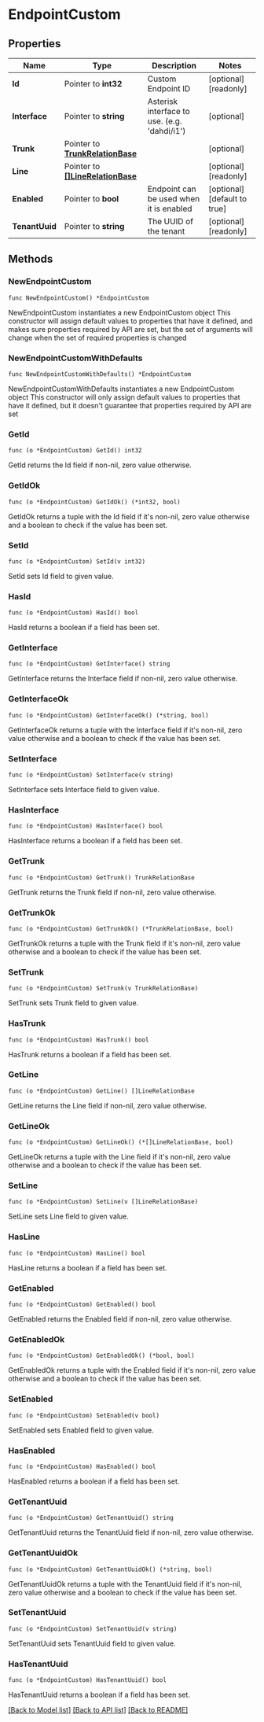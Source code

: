 # EndpointCustom

## Properties

Name | Type | Description | Notes
------------ | ------------- | ------------- | -------------
**Id** | Pointer to **int32** | Custom Endpoint ID | [optional] [readonly]
**Interface** | Pointer to **string** | Asterisk interface to use. (e.g. &#39;dahdi/i1&#39;) | [optional]
**Trunk** | Pointer to [**TrunkRelationBase**](TrunkRelationBase.md) |  | [optional]
**Line** | Pointer to [**[]LineRelationBase**](LineRelationBase.md) |  | [optional] [readonly]
**Enabled** | Pointer to **bool** | Endpoint can be used when it is enabled | [optional] [default to true]
**TenantUuid** | Pointer to **string** | The UUID of the tenant | [optional] [readonly]

## Methods

### NewEndpointCustom

`func NewEndpointCustom() *EndpointCustom`

NewEndpointCustom instantiates a new EndpointCustom object
This constructor will assign default values to properties that have it defined,
and makes sure properties required by API are set, but the set of arguments
will change when the set of required properties is changed

### NewEndpointCustomWithDefaults

`func NewEndpointCustomWithDefaults() *EndpointCustom`

NewEndpointCustomWithDefaults instantiates a new EndpointCustom object
This constructor will only assign default values to properties that have it defined,
but it doesn't guarantee that properties required by API are set

### GetId

`func (o *EndpointCustom) GetId() int32`

GetId returns the Id field if non-nil, zero value otherwise.

### GetIdOk

`func (o *EndpointCustom) GetIdOk() (*int32, bool)`

GetIdOk returns a tuple with the Id field if it's non-nil, zero value otherwise
and a boolean to check if the value has been set.

### SetId

`func (o *EndpointCustom) SetId(v int32)`

SetId sets Id field to given value.

### HasId

`func (o *EndpointCustom) HasId() bool`

HasId returns a boolean if a field has been set.

### GetInterface

`func (o *EndpointCustom) GetInterface() string`

GetInterface returns the Interface field if non-nil, zero value otherwise.

### GetInterfaceOk

`func (o *EndpointCustom) GetInterfaceOk() (*string, bool)`

GetInterfaceOk returns a tuple with the Interface field if it's non-nil, zero value otherwise
and a boolean to check if the value has been set.

### SetInterface

`func (o *EndpointCustom) SetInterface(v string)`

SetInterface sets Interface field to given value.

### HasInterface

`func (o *EndpointCustom) HasInterface() bool`

HasInterface returns a boolean if a field has been set.

### GetTrunk

`func (o *EndpointCustom) GetTrunk() TrunkRelationBase`

GetTrunk returns the Trunk field if non-nil, zero value otherwise.

### GetTrunkOk

`func (o *EndpointCustom) GetTrunkOk() (*TrunkRelationBase, bool)`

GetTrunkOk returns a tuple with the Trunk field if it's non-nil, zero value otherwise
and a boolean to check if the value has been set.

### SetTrunk

`func (o *EndpointCustom) SetTrunk(v TrunkRelationBase)`

SetTrunk sets Trunk field to given value.

### HasTrunk

`func (o *EndpointCustom) HasTrunk() bool`

HasTrunk returns a boolean if a field has been set.

### GetLine

`func (o *EndpointCustom) GetLine() []LineRelationBase`

GetLine returns the Line field if non-nil, zero value otherwise.

### GetLineOk

`func (o *EndpointCustom) GetLineOk() (*[]LineRelationBase, bool)`

GetLineOk returns a tuple with the Line field if it's non-nil, zero value otherwise
and a boolean to check if the value has been set.

### SetLine

`func (o *EndpointCustom) SetLine(v []LineRelationBase)`

SetLine sets Line field to given value.

### HasLine

`func (o *EndpointCustom) HasLine() bool`

HasLine returns a boolean if a field has been set.

### GetEnabled

`func (o *EndpointCustom) GetEnabled() bool`

GetEnabled returns the Enabled field if non-nil, zero value otherwise.

### GetEnabledOk

`func (o *EndpointCustom) GetEnabledOk() (*bool, bool)`

GetEnabledOk returns a tuple with the Enabled field if it's non-nil, zero value otherwise
and a boolean to check if the value has been set.

### SetEnabled

`func (o *EndpointCustom) SetEnabled(v bool)`

SetEnabled sets Enabled field to given value.

### HasEnabled

`func (o *EndpointCustom) HasEnabled() bool`

HasEnabled returns a boolean if a field has been set.

### GetTenantUuid

`func (o *EndpointCustom) GetTenantUuid() string`

GetTenantUuid returns the TenantUuid field if non-nil, zero value otherwise.

### GetTenantUuidOk

`func (o *EndpointCustom) GetTenantUuidOk() (*string, bool)`

GetTenantUuidOk returns a tuple with the TenantUuid field if it's non-nil, zero value otherwise
and a boolean to check if the value has been set.

### SetTenantUuid

`func (o *EndpointCustom) SetTenantUuid(v string)`

SetTenantUuid sets TenantUuid field to given value.

### HasTenantUuid

`func (o *EndpointCustom) HasTenantUuid() bool`

HasTenantUuid returns a boolean if a field has been set.

[[Back to Model list]](../README.md#documentation-for-models) [[Back to API list]](../README.md#documentation-for-api-endpoints) [[Back to README]](../README.md)

